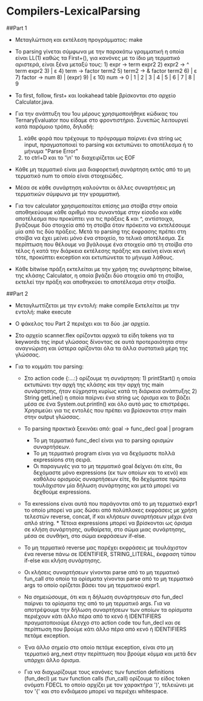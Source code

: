 # Compilers-LexicalParsing

##Part 1
* Μεταγλώττιση και εκτέλεση προγράμματος: make

* Το parsing γίνεται σύμφωνα με την παρακάτω γραμματική η οποία είναι LL(1) καθώς τα First+(), 
	για κανόνες με το ίδιο μη τερματικό αριστερά, είναι ξένα μεταξύ τους:
		1) expr -> term expr2
		2) expr2 -> ^ term expr2
		3)        | ε
		4) term -> factor term2
		5) term2 -> & factor term2
		6)        | ε
		7) factor -> num 
		8)        | (expr)
		9)        | ε
		10) num -> 0 | 1 | 2 | 3 | 4 | 5 | 6 | 7 | 8 | 9 
		
* Τα first, follow, first+ και lookahead table βρίσκονται στο αρχείο Calculator.java.
	
*	Για την ανάπτυξη του 1ου μέρους χρησιμοποιήθηκε κώδικας του TernaryEvaluator που είδαμε στο
	φροντιστήριο. Συνεπώς λειτουργεί κατά παρόμοιο τρόπο, δηλαδή:
	1) κάθε φορά που τρέχουμε το πρόγραμμα παίρνει ένα string ως input, πραγματοποιεί το parsing
	   και εκτυπώνει το αποτέλεσμα ή το μήνυμα "Parse Error" 
	2) το ctrl+D και το '\n' το διαχειρίζεται ως EOF
	
*	Κάθε μη τερματικό είναι μια διαφορετική συνάρτηση εκτός από το μη τερματικό num το οποίο
	είναι στοιχειώδες.
	
* Μέσα σε κάθε συνάρτηση καλούνται οι άλλες συναρτήσεις μη τερματικών σύμφωνα με την γραμματική.
	
*	Για τον calculator χρησιμοποιείται επίσης μια στοίβα στην οποία αποθηκεύουμε κάθε αριθμό
	που συναντάμε στην είσοδο και κάθε αποτέλεσμα που προκύπτει για τις πράξεις & και ^,
	αντίστοιχα, βγάζουμε δύο στοιχεία από τη στοίβα όταν πρόκειτα να εκτελέσουμε μία από τις
	δύο πράξεις. Μετά το parsing της έκφρασης πρέπει στη στοίβα να έχει μείνει μόνο ένα
	στοιχείο, το τελικό αποτέλεσμα. Σε περίπτωση που θέλουμε να βγάλουμε ένα στοιχείο από τη
	στοίβα στο τέλος ή κατά την διάρκεια εκτέλεσης πράξης και εκείνη είναι κενή τότε, 
	προκύπτει exception και εκτυπώνεται το μήνυμα λάθους.
	
* Κάθε bitwise πράξη εκτελείται με την χρήση της συνάρτησης bitwise, της κλάσης Calculator,
	η οποία βγάζει δύο στοιχεία από τη στοίβα, εκτελεί την πράξη και αποθηκεύει το αποτέλεσμα
	στην στοίβα.

##Part 2
*	Μεταγλωττίζεται με την εντολή: make compile 
	Εκτελείται με την εντολή: make execute
	
*	Ο φάκελος του Part 2 περιέχει και τα δύο .jar αρχεία.
	 
*	Στο αρχείο scanner.flex ορίζoνται αρχικά τα είδη tokens για τα keywords της input γλώσσας δίνοντας
	σε αυτά προτεραιότητα στην αναγνώριση και ύστερα ορίζονται όλα τα άλλα συστατικά μέρη της γλώσσας.
	
*	Για το κομμάτι του parsing:

	*	Στο action code {:...:} ορίζουμε τη συνάρτηση:
			1) printStart() η οποία εκτυπώνει την αρχή της κλάσης και την αρχή της main συνάρτησης, ήταν 
				 εύχρηστη κυρίως κατά τη διάρκεια ανάπτυξης
			2) String getLine() η οποία παίρνει ένα string ως όρισμα και το βάζει μέσα σε ένα 
				 System.out.println() και όλο αυτό μας το επιστρέφει. Χρησιμεύει για τις εντολές που πρέπει
				 να βρίσκονται στην main στην output γλώσσας.
				 
	*	Το parsing πρακτικά ξεκινάει από: goal -> func_decl goal
																						| program
		* Το μη τερματικό func_decl είναι για το parsing ορισμών συναρτήσεων.
		* Το μη τερματικό program είναι για να δεχόμαστε πολλά expressions στη σειρά.
		* Οι παραγωγές για το μη τερματικό goal δείχνει ότι είτε, θα δεχόμαστε μόνο expressions (εκ των 
			οποίων και το κενό) και καθόλου ορισμούς συναρτήσεων είτε, θα δεχόματσε πρώτα τουλάχιστον μία 
			δήλωση συνάρτησης και μετά μπορεί να δεχθούμε expressions.
			
	*	Τα exressions είναι αυτά που παράγονται από το μη τερματικό expr1 το οποίο μπορεί να μας δώσει
		από πολύπλοκες εκφράσεις με χρήση τελεστών reverse, concat, if και κλήσεων συναρτήσεων μέχρι ένα 
		απλό string.
			* Τέτοια expressions μπορεί να βρίσκονται ως όρισμα σε κλήση συνάρτησης, αυθαίρετα, στο σώμα
				μιας συνάρτησης, μέσα σε συνθήκη, στο σώμα εκφράσεων if-else.
		
	*	To μη τερματικό reverse μας παρέχει εκφράσεις με τουλάχιστον ένα reverse πάνω σε IDENTIFIER, 
		STRING_LITERAL, έκφραση τύπου if-else και κλήση συνάρτησης.
		
	*	Οι κλήσεις συναρτήσεων γίνονται parse από το μη τερματικό fun_call στο οποίo τα ορίσματα 
		γίνονται parse από το μη τερματικό args το οποίο ορίζεται βάσει του μη τερματικού expr1.
	
	*	Να σημειώσουμε, ότι και η δήλωση συνάρτησεων στο fun_decl παίρνει τα ορίσματα της από το μη
		τερματικό args. Για να αποτρέψουμε την δήλωση συναρτήσεων των οποίων τα ορίσματα περιέχουν κάτι
		άλλο πέρα από το κενό ή IDENTIFIERS πραγματοποιούμε έλεγχο στο action code του fun_decl και σε
		περίπτωση που βρούμε κάτι άλλο πέρα από κενό ή IDENTIFIERS πετάμε exception.
		
	* Ένα άλλο σημείο στο οποίο πετάμε exception, είναι στο μη τερματικό arg_next στην περίπτωση που 
		βρούμε κόμμα και μετά δεν υπάρχει άλλο όρισμα.
		
	*	Για να διαχωρίζουμε τους κανόνες των function definitions (fun_decl) με των function calls (fun_call)
	 	ορίζουμε το είδος token ονόματι FDECL το οποίο αρχίζει με τον χαρακτήρα ')', τελειώνει με τον '{' και 
	 	στο ενδιάμεσο μπορεί να περιέχει whitespace.
